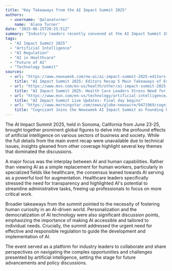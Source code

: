 ```yaml
---
title: "Key Takeaways from the AI Impact Summit 2025"
authors:
  - username: '@alanaturner'
    name: 'Alana Turner'
date: "2025-06-25T20:25:51Z"
summary: "Industry leaders recently convened at the AI Impact Summit 2025 to explore the transformative power of artificial intelligence. Discussions centered on crucial themes like human curiosity, personalization, democratization, and the vital need for thoughtful regulation in the rapidly evolving AI landscape."
tags:
  - "AI Impact Summit 2025"
  - "Artificial Intelligence"
  - "AI Regulation"
  - "AI in Healthcare"
  - "Future of AI"
  - "Technology Summit"
sources:
  - url: "https://www.newsweek.com/nw-ai/ai-impact-summit-2025-editors-recap-5-main-takeaways-event-2090759"
    title: "AI Impact Summit 2025: Editors Recap 5 Main Takeaways of Event"
  - url: "https://www.msn.com/en-us/health/other/ai-impact-summit-2025-health-care-leaders-stress-need-for-transparency/ar-AA1HmCE1"
    title: "AI Impact Summit 2025: Health Care Leaders Stress Need for Transparency"
  - url: "https://www.msn.com/en-us/technology/artificial-intelligence/ai-impact-summit-live-updates-final-day-begins/ar-AA1HgUGl"
    title: "AI Impact Summit Live Updates: Final day begins"
  - url: "https://www.morningstar.com/news/globe-newswire/9471969/cognizant-joins-the-newsweek-ai-impact-summit-as-founding-partner"
    title: "Cognizant Joins the Newsweek AI Impact Summit as Founding Partner"
---
```


The AI Impact Summit 2025, held in Sonoma, California from June 23-25, brought together prominent global figures to delve into the profound effects of artificial intelligence on various sectors of business and society. While the full details from the main event recap were unavailable due to technical issues, insights gleaned from other coverage highlight several key themes that dominated the discussions.

A major focus was the interplay between AI and human capabilities. Rather than viewing AI as a simple replacement for human workers, particularly in specialized fields like healthcare, the consensus leaned towards AI serving as a powerful tool for augmentation. Healthcare leaders specifically stressed the need for transparency and highlighted AI's potential to streamline administrative tasks, freeing up professionals to focus on more critical work.

Broader takeaways from the summit pointed to the necessity of fostering human curiosity in an AI-driven world. Personalization and the democratization of AI technology were also significant discussion points, emphasizing the importance of making AI accessible and tailored to individual needs. Crucially, the summit addressed the urgent need for effective and responsible regulation to guide the development and implementation of AI.

The event served as a platform for industry leaders to collaborate and share perspectives on navigating the complex opportunities and challenges presented by artificial intelligence, setting the stage for future advancements and policy discussions.
